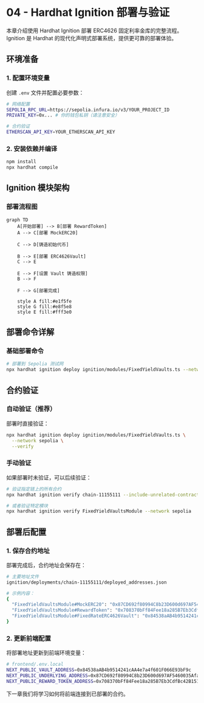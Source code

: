 # 04 - Hardhat Ignition 部署与验证

本章介绍使用 Hardhat Ignition 部署 ERC4626 固定利率金库的完整流程。Ignition 是 Hardhat 的现代化声明式部署系统，提供更可靠的部署体验。

## 环境准备

### 1. 配置环境变量
创建 `.env` 文件并配置必要参数：

```bash
# 网络配置
SEPOLIA_RPC_URL=https://sepolia.infura.io/v3/YOUR_PROJECT_ID
PRIVATE_KEY=0x... # 你的钱包私钥（请注意安全）

# 合约验证
ETHERSCAN_API_KEY=YOUR_ETHERSCAN_API_KEY
```

### 2. 安装依赖并编译
```bash
npm install
npx hardhat compile
```

## Ignition 模块架构

### 部署流程图

```mermaid
graph TD
    A[开始部署] --> B[部署 RewardToken]
    A --> C[部署 MockERC20]
    
    C --> D[铸造初始代币]
    
    B --> E[部署 ERC4626Vault]
    C --> E
    
    E --> F[设置 Vault 铸造权限]
    B --> F
    
    F --> G[部署完成]
    
    style A fill:#e1f5fe
    style G fill:#e8f5e8
    style E fill:#fff3e0
```

## 部署命令详解

### 基础部署命令
```bash
# 部署到 Sepolia 测试网
npx hardhat ignition deploy ignition/modules/FixedYieldVaults.ts --network sepolia
```

## 合约验证

### 自动验证（推荐）
部署时直接验证：
```bash
npx hardhat ignition deploy ignition/modules/FixedYieldVaults.ts \
  --network sepolia \
  --verify
```

### 手动验证
如果部署时未验证，可以后续验证：
```bash
# 验证指定链上的所有合约
npx hardhat ignition verify chain-11155111 --include-unrelated-contracts

# 或者验证特定模块
npx hardhat ignition verify FixedYieldVaultsModule --network sepolia
```

## 部署后配置

### 1. 保存合约地址
部署完成后，合约地址会保存在：
```bash
# 主要地址文件
ignition/deployments/chain-11155111/deployed_addresses.json

# 示例内容：
{
  "FixedYieldVaultsModule#MockERC20": "0x87CD692f80994C8b23D600d697AF5460035AfaC6",
  "FixedYieldVaultsModule#RewardToken": "0x708370bFf84Fee18a285B7Eb3CdfBc42B151eb03", 
  "FixedYieldVaultsModule#FixedRateERC4626Vault": "0x84538aAB4b9514241cAA4e7a4f601F066E93bF9c"
}
```

### 2. 更新前端配置
将部署地址更新到前端环境变量：

```bash
# frontend/.env.local
NEXT_PUBLIC_VAULT_ADDRESS=0x84538aAB4b9514241cAA4e7a4f601F066E93bF9c
NEXT_PUBLIC_UNDERLYING_ADDRESS=0x87CD692f80994C8b23D600d697AF5460035AfaC6
NEXT_PUBLIC_REWARD_TOKEN_ADDRESS=0x708370bFf84Fee18a285B7Eb3CdfBc42B151eb03
```

下一章我们将学习如何将前端连接到已部署的合约。